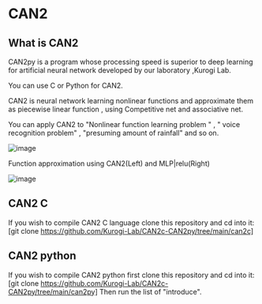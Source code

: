 # CAN2
## What is CAN2
CAN2py is a  program whose processing speed is superior to deep learning for artificial neural network developed by our laboratory ,Kurogi Lab.

You can use C or Python for CAN2.

CAN2 is neural network learning nonlinear functions and approximate them as piecewise linear function , using  Competitive net and associative net. 

You can apply CAN2 to "Nonlinear function learning problem " ,  " voice recognition problem" , "presuming amount of rainfall"  and so on.


![image](https://user-images.githubusercontent.com/72387018/107901137-3c209080-6f86-11eb-987f-58a77fd95b7d.png)




Function approximation using CAN2(Left) and MLP|relu(Right)

![image](https://user-images.githubusercontent.com/72387018/108139650-dd812100-7103-11eb-9ef7-74fa689fe48b.png)


## CAN2  C 
If you wish to compile CAN2 C language  clone this repository and cd into it:
[git clone https://github.com/Kurogi-Lab/CAN2c-CAN2py/tree/main/can2c]

## CAN2  python
If you wish to compile CAN2 python first clone this repository and cd into it:
[git clone https://github.com/Kurogi-Lab/CAN2c-CAN2py/tree/main/can2py]
Then run the list of "introduce".
